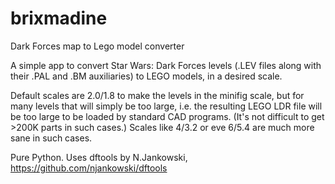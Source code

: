 # brixmadine
Dark Forces map to Lego model converter

A simple app to convert Star Wars: Dark Forces levels (.LEV files along with their .PAL and .BM auxiliaries) to LEGO models, in a desired scale.

Default scales are 2.0/1.8 to make the levels in the minifig scale, but for many levels that will simply be too large, i.e. the resulting LEGO LDR file will be too large to be loaded by standard CAD programs. (It's not difficult to get >200K parts in such cases.)
Scales like 4/3.2 or eve 6/5.4 are much more sane in such cases.

Pure Python. Uses dftools by N.Jankowski, https://github.com/njankowski/dftools
